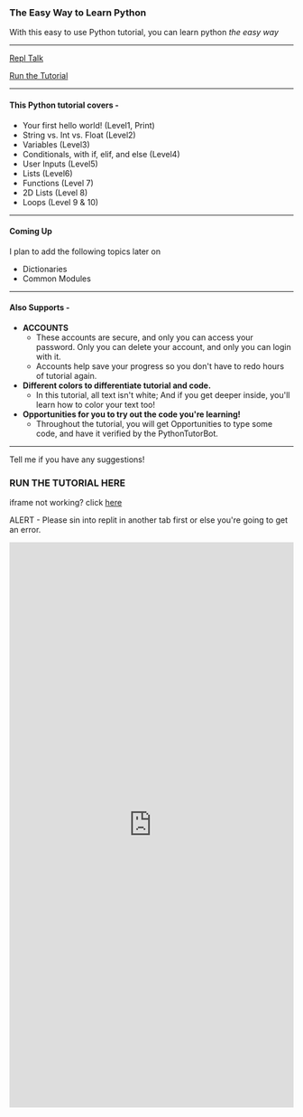 ### The Easy Way to Learn Python

With this easy to use Python tutorial, you can learn python *the easy way*

____________________________________________________________________________________________________

<a href="https://repl.it/talk/learn/PYTHON-TUTORIAL/92006" class="btn btn-github"><span class="icon"></span>Repl Talk</a>

<a href="https://python.blip.gq/#run-the-tutorial-here" class="btn btn-github"><span class="icon"></span>Run the Tutorial</a>

____________________________________________________________________________________________________

#### This Python tutorial covers -
- Your first hello world! (Level1, Print)
- String vs. Int vs. Float (Level2)
- Variables (Level3)
- Conditionals, with if, elif, and else (Level4)
- User Inputs (Level5)
- Lists (Level6)
- Functions (Level 7)
- 2D Lists (Level 8)
- Loops (Level 9 & 10)

____________________________________________________________________________________________________


#### Coming Up
I plan to add the following topics later on

- Dictionaries
- Common Modules 

____________________________________________________________________________________________________

#### Also Supports - 
- **ACCOUNTS**
  - These accounts are secure, and only you can access your password. Only you can delete your account, and only you can login with it. 
  - Accounts help save your progress so you don't have to redo hours of tutorial again.
- **Different colors to differentiate tutorial and code.**
  - In this tutorial, all text isn't white; And if you get deeper inside, you'll learn how to color your text too!
- **Opportunities for you to try out the code you're learning!**
  - Throughout the tutorial, you will get Opportunities to type some code, and have it verified by the PythonTutorBot.
  
  
____________________________________________________________________________________________________

Tell me if you have any suggestions!



### RUN THE TUTORIAL HERE
iframe not working? click [here](https://repl.it/@CoolCoderSJ/Python-TheTutorial#main.py)

ALERT - Please sin into replit in another tab first or else you're going to get an error.


<iframe height="1000px" width="100%" src="https://repl.it/@CoolCoderSJ/Python-TheTutorial?lite=true&outputonly=1" scrolling="no" frameborder="no" allowtransparency="true" allowfullscreen="true" sandbox="allow-forms allow-pointer-lock allow-popups allow-same-origin allow-scripts allow-modals"></iframe>

